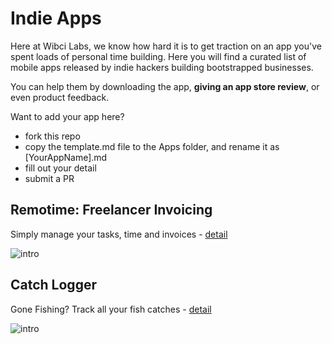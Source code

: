 # Indie Apps
Here at Wibci Labs, we know how hard it is to get traction on an app you've spent loads of personal time building.
Here you will find a curated list of mobile apps released by indie hackers building bootstrapped businesses.

You can help them by downloading the app, **giving an app store review**, or even product feedback.

Want to add your app here? 
- fork this repo
- copy the template.md file to the Apps folder, and rename it as [YourAppName].md
- fill out your detail
- submit a PR

## Remotime: Freelancer Invoicing
Simply manage your tasks, time and invoices - [detail](https://github.com/WibciLabs/Indie-Apps/blob/main/Apps/Remotime.md)

![intro](https://play-lh.googleusercontent.com/mZ70g2UqIiXYwZLHzkpE-ZLiKB2a7-ObcCowPYMSU_RbreTbTBk_rrnt9ctl-Tj9NII=w720-h310-rw) 

## Catch Logger
Gone Fishing? Track all your fish catches - [detail](https://github.com/WibciLabs/Indie-Apps/blob/main/Apps/CatchLogger.md)

![intro](https://play-lh.googleusercontent.com/7yPLTq9tpfgWz-rhlahuCU_kD5dSin-HQcCZouyr_ZmsF6K3AJYOYLeZjr5OjgvD1l0=w720-h310-rw) 


